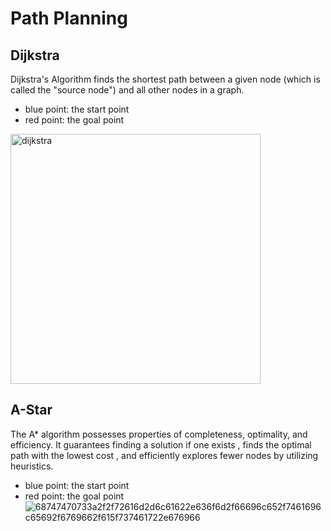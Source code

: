 

# Path Planning

## Dijkstra
Dijkstra's Algorithm finds the shortest path between a given node (which is called the "source node") and all other nodes in a graph. 
* blue point: the start point
* red point: the goal point
<img src="https://ram-lab.com/file/tailei/gif/dijkstra.gif" alt="dijkstra" width="400"/>

## A-Star
The A* algorithm possesses properties of completeness, optimality, and efficiency. It guarantees finding a solution if one exists , finds the optimal path with the lowest cost , and efficiently explores fewer nodes by utilizing heuristics.
* blue point: the start point
* red point: the goal point
![68747470733a2f2f72616d2d6c61622e636f6d2f66696c652f7461696c65692f6769662f615f737461722e676966](https://github.com/Sparsh101AI/Robotics-Algorithms/assets/48163939/2e61180b-ecf3-4124-bd55-be4f2970e59e)


